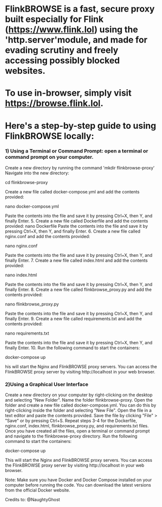 #  FlinkBROWSE is a fast, secure proxy built especially for Flink (https://www.flink.lol) using the 'http.server'module, and made for evading scrutiny and freely accessing possibly blocked websites.

# To use in-browser, simply visit https://browse.flink.lol.

# Here's a step-by-step guide to using FlinkBROWSE locally:
### **1) Using a Terminal or Command Prompt: open a terminal or command prompt on your computer.**

Create a new directory by running the command 'mkdir flinkbrowse-proxy'
Navigate into the new directory:

cd flinkbrowse-proxy

Create a new file called docker-compose.yml and add the contents provided:

nano docker-compose.yml

Paste the contents into the file and save it by pressing Ctrl+X, then Y, and finally Enter. 5. Create a new file called Dockerfile and add the contents provided:
nano Dockerfile
Paste the contents into the file and save it by pressing Ctrl+X, then Y, and finally Enter. 6. Create a new file called nginx.conf and add the contents provided:

nano nginx.conf

Paste the contents into the file and save it by pressing Ctrl+X, then Y, and finally Enter. 7. Create a new file called index.html and add the contents provided:

nano index.html

Paste the contents into the file and save it by pressing Ctrl+X, then Y, and finally Enter. 8. Create a new file called flinkbrowse_proxy.py and add the contents provided:

nano flinkbrowse_proxy.py

Paste the contents into the file and save it by pressing Ctrl+X, then Y, and finally Enter. 9. Create a new file called requirements.txt and add the contents provided:

nano requirements.txt

Paste the contents into the file and save it by pressing Ctrl+X, then Y, and finally Enter. 10. Run the following command to start the containers:

docker-compose up

 his will start the Nginx and FlinkBROWSE proxy servers. You can access the FlinkBROWSE proxy server by visiting http://localhost in your web browser.

### **2)Using a Graphical User Interface**

Create a new directory on your computer by right-clicking on the desktop and selecting "New Folder".
Name the folder flinkbrowse-proxy.
Open the folder and create a new file called docker-compose.yml. You can do this by right-clicking inside the folder and selecting "New File".
Open the file in a text editor and paste the contents provided. Save the file by clicking "File" > "Save" or by pressing Ctrl+S.
Repeat steps 3-4 for the Dockerfile, nginx.conf, index.html, flinkbrowse_proxy.py, and requirements.txt files.
Once you have created all the files, open a terminal or command prompt and navigate to the flinkbrowse-proxy directory.
Run the following command to start the containers:

docker-compose up

This will start the Nginx and FlinkBROWSE proxy servers. You can access the FlinkBROWSE proxy server by visiting http://localhost in your web browser.

Note: Make sure you have Docker and Docker Compose installed on your computer before running the code. You can download the latest versions from the official Docker website.

Credits to: @NaughtyGhost
